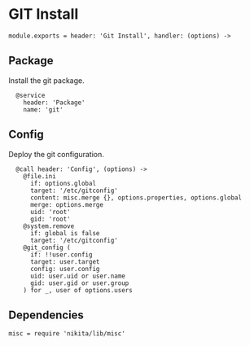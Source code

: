 
# GIT Install

    module.exports = header: 'Git Install', handler: (options) ->

## Package

Install the git package.

      @service
        header: 'Package'
        name: 'git'

## Config

Deploy the git configuration.

      @call header: 'Config', (options) ->
        @file.ini
          if: options.global
          target: '/etc/gitconfig'
          content: misc.merge {}, options.properties, options.global
          merge: options.merge
          uid: 'root'
          gid: 'root'
        @system.remove
          if: global is false
          target: '/etc/gitconfig'
        @git_config (
          if: !!user.config
          target: user.target
          config: user.config
          uid: user.uid or user.name
          gid: user.gid or user.group
        ) for _, user of options.users

## Dependencies

    misc = require 'nikita/lib/misc'
